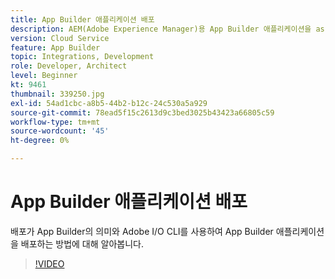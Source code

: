 ```yaml
---
title: App Builder 애플리케이션 배포
description: AEM(Adobe Experience Manager)용 App Builder 애플리케이션을 as a Cloud Service으로 배포하는 방법에 대해 알아봅니다.
version: Cloud Service
feature: App Builder
topic: Integrations, Development
role: Developer, Architect
level: Beginner
kt: 9461
thumbnail: 339250.jpg
exl-id: 54ad1cbc-a8b5-44b2-b12c-24c530a5a929
source-git-commit: 78ead5f15c2613d9c3bed3025b43423a66805c59
workflow-type: tm+mt
source-wordcount: '45'
ht-degree: 0%

---
```


# App Builder 애플리케이션 배포

배포가 App Builder의 의미와 Adobe I/O CLI를 사용하여 App Builder 애플리케이션을 배포하는 방법에 대해 알아봅니다.

>[!VIDEO](https://video.tv.adobe.com/v/339250/?quality=12&learn=on)

